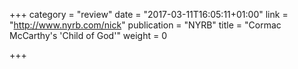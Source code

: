 +++
category = "review"
date = "2017-03-11T16:05:11+01:00"
link = "http://www.nyrb.com/nick"
publication = "NYRB"
title = "Cormac McCarthy's 'Child of God'"
weight = 0

+++
